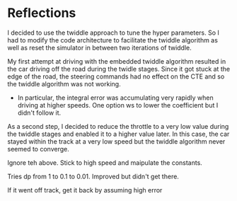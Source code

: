 # Reflections

I decided to use the twiddle approach to tune the hyper parameters. 
So I had to modify the code architecture to facilitate the twiddle algorithm as well as reset the simulator in between two
iterations of twiddle.

My first attempt at driving with the embedded twiddle algorithm resulted in the car driving off the road during
the twidle stages. Since it got stuck at the edge of the road, the steering commands had no effect on the CTE and so
the twiddle algorithm was not working.
* In particular, the integral error was accumulating very rapidly when driving at higher speeds. One option ws to lower the coefficient but I didn't follow it.

As a second step, I decided to reduce the throttle to a very low value during the twiddle stages and enabled it to 
 a higher value later. In this case, the car stayed within the track at a very low speed but the twiddle algorithm never seemed
 to converge.

Ignore teh above. Stick to high speed and maipulate the constants.

Tries dp from 1 to 0.1 to 0.01. Improved but didn't get there.

If it went off track, get it back by assuming high error
